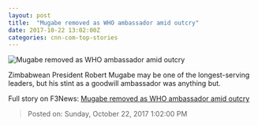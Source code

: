 ```yaml
---
layout: post
title:  "Mugabe removed as WHO ambassador amid outcry"
date: 2017-10-22 13:02:00Z
categories: cnn-com-top-stories
---
```


![Mugabe removed as WHO ambassador amid outcry](http://cdn.cnn.com/cnnnext/dam/assets/160826113349-09-robert-mugabe-super-tease.jpg)

Zimbabwean President Robert Mugabe may be one of the longest-serving leaders, but his stint as a goodwill ambassador was anything but.


Full story on F3News: [Mugabe removed as WHO ambassador amid outcry](http://www.f3nws.com/n/cWgvBD)

> Posted on: Sunday, October 22, 2017 1:02:00 PM
